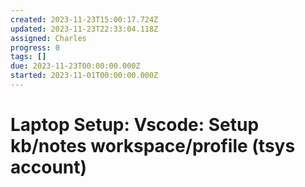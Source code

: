 ```yaml
---
created: 2023-11-23T15:00:17.724Z
updated: 2023-11-23T22:33:04.118Z
assigned: Charles
progress: 0
tags: []
due: 2023-11-23T00:00:00.000Z
started: 2023-11-01T00:00:00.000Z
---
```


# Laptop Setup: Vscode: Setup kb/notes workspace/profile (tsys account)

